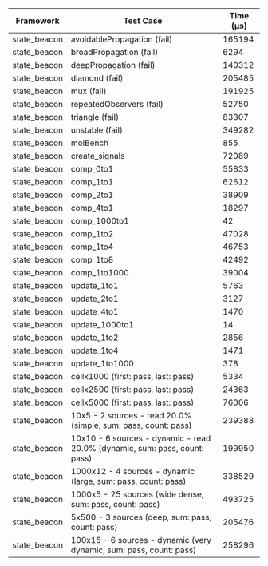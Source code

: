| Framework | Test Case | Time (μs) |
| --- | --- | --- |
| state_beacon | avoidablePropagation (fail) | 165194 |
| state_beacon | broadPropagation (fail) | 6294 |
| state_beacon | deepPropagation (fail) | 140312 |
| state_beacon | diamond (fail) | 205485 |
| state_beacon | mux (fail) | 191925 |
| state_beacon | repeatedObservers (fail) | 52750 |
| state_beacon | triangle (fail) | 83307 |
| state_beacon | unstable (fail) | 349282 |
| state_beacon | molBench | 855 |
| state_beacon | create_signals | 72089 |
| state_beacon | comp_0to1 | 55833 |
| state_beacon | comp_1to1 | 62612 |
| state_beacon | comp_2to1 | 38909 |
| state_beacon | comp_4to1 | 18297 |
| state_beacon | comp_1000to1 | 42 |
| state_beacon | comp_1to2 | 47028 |
| state_beacon | comp_1to4 | 46753 |
| state_beacon | comp_1to8 | 42492 |
| state_beacon | comp_1to1000 | 39004 |
| state_beacon | update_1to1 | 5763 |
| state_beacon | update_2to1 | 3127 |
| state_beacon | update_4to1 | 1470 |
| state_beacon | update_1000to1 | 14 |
| state_beacon | update_1to2 | 2856 |
| state_beacon | update_1to4 | 1471 |
| state_beacon | update_1to1000 | 378 |
| state_beacon | cellx1000 (first: pass, last: pass) | 5334 |
| state_beacon | cellx2500 (first: pass, last: pass) | 24363 |
| state_beacon | cellx5000 (first: pass, last: pass) | 76006 |
| state_beacon | 10x5 - 2 sources - read 20.0% (simple, sum: pass, count: pass) | 239388 |
| state_beacon | 10x10 - 6 sources - dynamic - read 20.0% (dynamic, sum: pass, count: pass) | 199950 |
| state_beacon | 1000x12 - 4 sources - dynamic (large, sum: pass, count: pass) | 338529 |
| state_beacon | 1000x5 - 25 sources (wide dense, sum: pass, count: pass) | 493725 |
| state_beacon | 5x500 - 3 sources (deep, sum: pass, count: pass) | 205476 |
| state_beacon | 100x15 - 6 sources - dynamic (very dynamic, sum: pass, count: pass) | 258296 |
